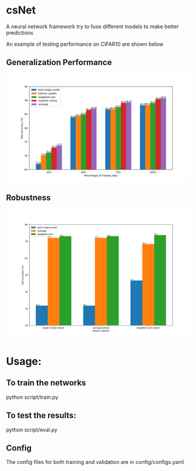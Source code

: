 # csNet
A neural network framework try to fuse different models to make better predictions

An example of testing performance on CIFAR10 are shown below

## Generalization Performance
![Generalization](Generalization_Performance.png)

## Robustness
![Robustness](Robustness_Performance.png)

# Usage:

## To train the networks

python script/train.py

## To test the results:

python script/eval.py

## Config
The config files for both training and validation are in config/configs.yaml